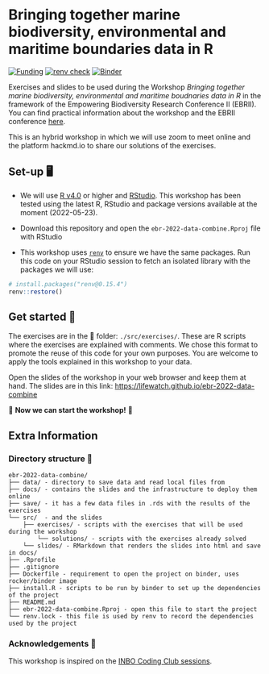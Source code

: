 
# Bringing together marine biodiversity, environmental and maritime boundaries data in R 

[![Funding](https://img.shields.io/static/v1?label=powered+by&message=lifewatch.be&labelColor=1a4e8a&color=f15922)](http://lifewatch.be) [![renv check](https://github.com/lifewatch/ebr-2022-data-combine/workflows/renv-check/badge.svg)](https://github.com/lifewatch/ebr-2022-data-combine/actions) [![Binder](https://mybinder.org/badge_logo.svg)](https://mybinder.org/v2/gh/lifewatch/ebr-2022-data-combine/HEAD?labpath=rstudio)

Exercises and slides to be used during the Workshop *Bringing together marine biodiversity, environmental and maritime boudnaries data in R* in the framework of the Empowering Biodiversity Research Conference II (EBRII). You can find practical information about the workshop and the EBRII conference [here](https://www.biodiversity.be/5147/).

This is an hybrid workshop in which we will use zoom to meet online and the platform hackmd.io to share our solutions of the exercises.

## Set-up 🖥️ 

* We will use [R v4.0](https://www.r-project.org/) or higher and [RStudio](https://www.rstudio.com/). This workshop has been tested using the latest R, RStudio and package versions available at the moment (2022-05-23).

* Download this repository and open the `ebr-2022-data-combine.Rproj` file with RStudio

* This workshop uses [`renv`](https://rstudio.github.io/renv/index.html) to ensure we have the same packages. Run this code on your RStudio session to fetch an isolated library with the packages we will use:

```r
# install.packages("renv@0.15.4")
renv::restore()
```

## Get started 🚀

The exercises are in the 📁 folder: `./src/exercises/`. These are R scripts where the exercises are explained with comments. We chose this format to promote the reuse of this code for your own purposes. You are welcome to apply the tools explained in this workshop to your data.

Open the slides of the workshop in your web browser and keep them at hand. The slides are in this link: https://lifewatch.github.io/ebr-2022-data-combine

🌟 **Now we can start the workshop!** 🌟

## Extra Information

### Directory structure 📁 

```
ebr-2022-data-combine/
├── data/ - directory to save data and read local files from
├── docs/ - contains the slides and the infrastructure to deploy them online
├── save/ - it has a few data files in .rds with the results of the exercises
└── src/  - and the slides
	├── exercises/ - scripts with the exercises that will be used during the workshop
		└── solutions/ - scripts with the exercises already solved
	└── slides/ - RMarkdown that renders the slides into html and save in docs/
├── .Rprofile
├── .gitignore
├── Dockerfile - requirement to open the project on binder, uses rocker/binder image
├── install.R - scripts to be run by binder to set up the dependencies of the project
├── README.md
├── ebr-2022-data-combine.Rproj - open this file to start the project
└── renv.lock - this file is used by renv to record the dependencies used by the project
```



### Acknowledgements 🙏

This workshop is inspired on the [INBO Coding Club sessions](https://inbo.github.io/coding-club/).

